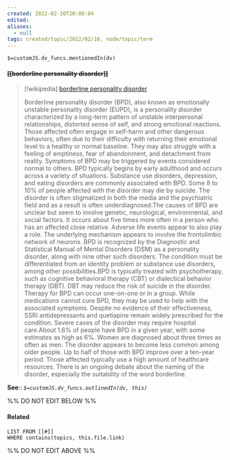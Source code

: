 ```yaml
---
created: 2022-02-10T20:08:04 
edited: 
aliases:
  - null
tags: created/topic/2022/02/10, node/topic/term
---
```

`$=customJS.dv_funcs.mentionedIn(dv)`

#### <s class="topic-title">[[borderline personality disorder]]</s>

> [!wikipedia] [borderline personality disorder](https://en.wikipedia.org/wiki/Borderline%20personality%20disorder)
> 
> Borderline personality disorder (BPD), also known as emotionally unstable personality disorder (EUPD), is a personality disorder characterized by a long-term pattern of unstable interpersonal relationships, distorted sense of self, and strong emotional reactions. Those affected often engage in self-harm and other dangerous behaviors, often due to their difficulty with returning their emotional level to a healthy or normal baseline. They may also struggle with a feeling of emptiness, fear of abandonment, and detachment from reality. Symptoms of BPD may be triggered by events considered normal to others. BPD typically begins by early adulthood and occurs across a variety of situations. Substance use disorders, depression, and eating disorders are commonly associated with BPD. Some 8 to 10% of people affected with the disorder may die by suicide. The disorder is often stigmatized in both the media and the psychiatric field and as a result is often underdiagnosed.The causes of BPD are unclear but seem to involve genetic, neurological, environmental, and social factors. It occurs about five times more often in a person who has an affected close relative. Adverse life events appear to also play a role. The underlying mechanism appears to involve the frontolimbic network of neurons. BPD is recognized by the Diagnostic and Statistical Manual of Mental Disorders (DSM) as a personality disorder, along with nine other such disorders. The condition must be differentiated from an identity problem or substance use disorders, among other possibilities.BPD is typically treated with psychotherapy, such as cognitive behavioral therapy (CBT) or dialectical behavior therapy (DBT). DBT may reduce the risk of suicide in the disorder. Therapy for BPD can occur one-on-one or in a group. While medications cannot cure BPD, they may be used to help with the associated symptoms. Despite no evidence of their effectiveness, SSRI antidepressants and quetiapine remain widely prescribed for the condition. Severe cases of the disorder may require hospital care.About 1.6% of people have BPD in a given year, with some estimates as high as 6%. Women are diagnosed about three times as often as men. The disorder appears to become less common among older people. Up to half of those with BPD improve over a ten-year period. Those affected typically use a high amount of healthcare resources. There is an ongoing debate about the naming of the disorder, especially the suitability of the word borderline.
>


**See**::
*`$=customJS.dv_funcs.outlinedIn(dv, this)`*

%% DO NOT EDIT BELOW %%

#### Related 

```dataview
LIST FROM [[#]]
WHERE contains(topics, this.file.link)
```
%% DO NOT EDIT ABOVE %%
